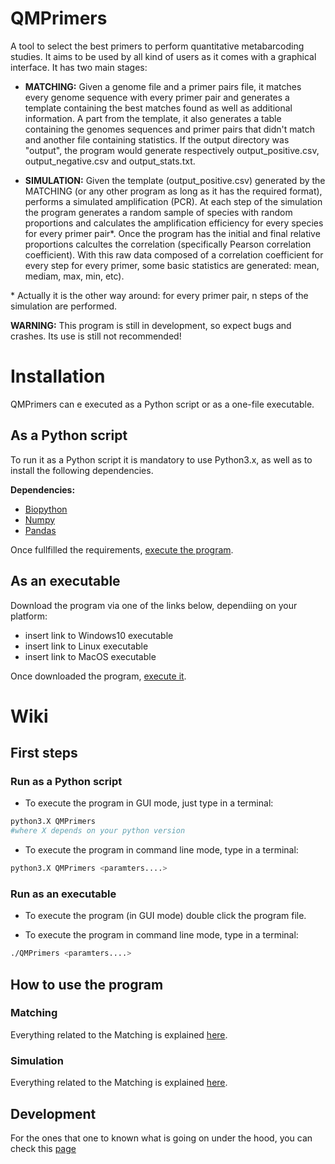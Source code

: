 # QMPrimers
A tool to select the best primers to perform quantitative metabarcoding studies. It aims to be used by all kind of users as it comes with a graphical interface. It has two main stages:
* **MATCHING:** Given a genome file and a primer pairs file, it matches every genome sequence with every primer pair and generates a template containing the best matches found as well as additional information. A part from the template, it also generates a table containing the genomes sequences and primer pairs that didn't match and another file containing statistics. If the output directory was "output", the program would generate respectively output_positive.csv, output_negative.csv and output_stats.txt.

* **SIMULATION:** Given the template (output_positive.csv) generated by the MATCHING (or any other program as long as it has the required format), performs a simulated amplification (PCR). At each step of the simulation the program generates a random sample of species with random proportions and calculates the amplification efficiency for every species for every primer pair*. Once the program has the initial and final relative proportions calcultes the correlation (specifically Pearson correlation coefficient). With this raw data composed of a correlation coefficient for every step for every primer, some basic statistics are generated: mean, mediam, max, min, etc).

\* Actually it is the other way around: for every primer pair, n steps of the simulation are performed. 

**WARNING:** This program is still in development, so expect bugs and crashes. Its use is still not recommended!

# Installation
QMPrimers can e executed as a Python script or as a one-file executable.

## As a Python script
To run it as a Python script it is mandatory to use Python3.x, as well as to install the following dependencies.

**Dependencies:**
- [Biopython](https://biopython.org)
- [Numpy](http://www.numpy.org)
- [Pandas](https://pandas.pydata.org)

Once fullfilled the requirements, [execute the program](#run-as-a-python-script).

## As an executable
Download the program via one of the links below, dependiing on your platform:
- insert link to Windows10 executable
- insert link to Linux executable
- insert link to MacOS executable

Once downloaded the program, [execute it](#run-as-an-executable).

# Wiki
## First steps

### Run as a Python script
- To execute the program in GUI mode, just type in a terminal:
```bash
python3.X QMPrimers
#where X depends on your python version
```

- To execute the program in command line mode, type in a terminal:
```bash
python3.X QMPrimers <paramters....>
```
### Run as an executable
- To execute the program (in GUI mode) double click the program file.

- To execute the program in command line mode, type in a terminal:
```bash
./QMPrimers <paramters....>
```
## How to use the program
### Matching
Everything related to the Matching is explained [here](https://github.com/dsoldevila/QMPrimers/wiki/Matching).

### Simulation
Everything related to the Matching is explained [here](https://github.com/dsoldevila/QMPrimers/wiki/Simulation).

## Development
For the ones that one to known what is going on under the hood, you can check this [page](https://github.com/dsoldevila/QMPrimers/wiki/Implementation)


